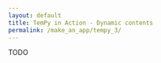 ```yaml
---
layout: default
title: TemPy in Action - Dynamic contents
permalink: /make_an_app/tempy_3/
---
```


TODO
